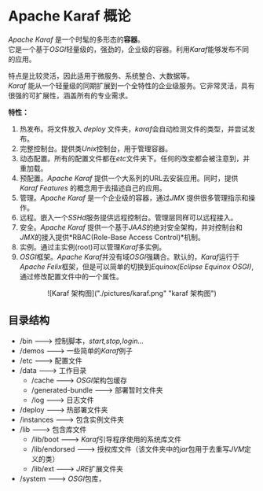 # Apache Karaf 概论 #

*Apache Karaf* 是一个时髦的多形态的**容器**。  
它是一个基于*OSGI*轻量级的，强劲的，企业级的容器。利用*Karaf*能够发布不同的应用。  

特点是比较灵活，因此适用于微服务、系统整合、大数据等。  
*Karaf* 能从一个轻量级的同期扩展到一个全特性的企业级服务。它非常灵活，具有很强的可扩展性，涵盖所有的专业需求。  

**特性：**  

1. 热发布。将文件放入 *deploy* 文件夹，*karaf*会自动检测文件的类型，并尝试发布。  
2. 完整控制台。提供类*Unix*控制台，用于管理容器。  
3. 动态配置。所有的配置文件都在*etc*文件夹下。任何的改变都会被注意到，并重加载。  
4. 预配置。*Apache Karaf* 提供一个大系列的URL去安装应用。同时，提供*Karaf Features* 的概念用于去描述自己的应用。  
5. 管理。*Apache Karaf* 是一个企业级的容器，通过*JMX* 提供很多管理指示和操作。  
6. 远程。嵌入一个*SSHd*服务提供远程控制台。管理层同样可以远程接入。  
7. 安全。*Apache Karaf* 提供一个基于*JAAS*的绝对安全架构，并对控制台和*JMX*的接入提供*RBAC(Role-Base Access Control)*机制。  
8. 实例。通过主实例(root)可以管理*Karaf*多实例。  
9. *OSGI*框架。*Apache Karaf*并没有域*OSGI*强耦合。默认的，*Karaf*运行于*Apache Felix*框架，但是可以简单的切换到*Equinox(Eclipse Equinox OSGI)*,通过修改配置文件中的一个属性。  

<center>
![Karaf 架构图]("./pictures/karaf.png" "karaf 架构图")
</center>

## 目录结构 ##

* /bin ---> 控制脚本，*start,stop,login...*  
* /demos ---> 一些简单的*Karaf*例子  
* /etc ---> 配置文件  
* /data ---> 工作目录  
	* /cache ---> *OSGI*架构包缓存  
	* /generated-bundle ---> 部署暂时文件夹  
	* /log ---> 日志文件  
* /deploy ---> 热部署文件夹  
* /instances ---> 包含实例文件夹  
* /lib ---> 包含库文件  
	* /lib/boot ---> *Karaf*引导程序使用的系统库文件  
	* /lib/endorsed ---> 授权库文件（该文件夹中的*jar*包用于去重写*JVM*定义的类）  
	* /lib/ext ---> *JRE*扩展文件夹  
* /system ---> *OSGI*包库，